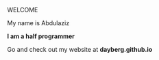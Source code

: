 WELCOME
<p>My name is Abdulaziz</p>
<b><p>I am a half programmer</p></b>
<p> Go and check out my website at <span><strong>dayberg.github.io</strong></p>
